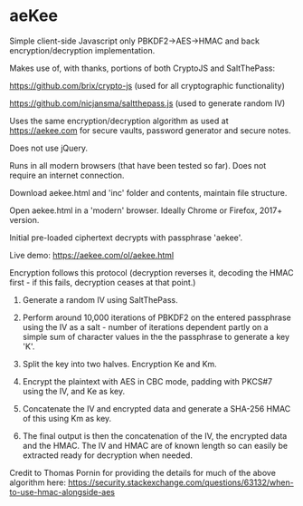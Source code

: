 # aeKee
Simple client-side Javascript only PBKDF2->AES->HMAC and back encryption/decryption implementation.

Makes use of, with thanks, portions of both CryptoJS and SaltThePass:

https://github.com/brix/crypto-js (used for all cryptographic functionality)

https://github.com/nicjansma/saltthepass.js (used to generate random IV)

Uses the same encryption/decryption algorithm as used at https://aekee.com for secure vaults, password generator and secure notes.

Does not use jQuery.

Runs in all modern browsers (that have been tested so far). Does not require an internet connection.

Download aekee.html and 'inc' folder and contents, maintain file structure.

Open aekee.html in a 'modern' browser. Ideally Chrome or Firefox, 2017+ version.

Initial pre-loaded ciphertext decrypts with passphrase 'aekee'.

Live demo:
https://aekee.com/ol/aekee.html


Encryption follows this protocol (decryption reverses it, decoding the HMAC first - if this fails, decryption ceases at that point.)

1. Generate a random IV using SaltThePass.

2. Perform around 10,000 iterations of PBKDF2 on the entered passphrase using the IV as a salt - number of iterations dependent partly on a simple sum of character values in the the passphrase to generate a key 'K'.

3. Split the key into two halves. Encryption Ke and Km.

4. Encrypt the plaintext with AES in CBC mode, padding with PKCS#7 using the IV, and Ke as key.

5. Concatenate the IV and encrypted data and generate a SHA-256 HMAC of this using Km as key.

6. The final output is then the concatenation of the IV, the encrypted data and the HMAC. The IV and HMAC are of known length so can easily be extracted ready for decryption when needed.

Credit to Thomas Pornin for providing the details for much of the above algorithm here:
https://security.stackexchange.com/questions/63132/when-to-use-hmac-alongside-aes



